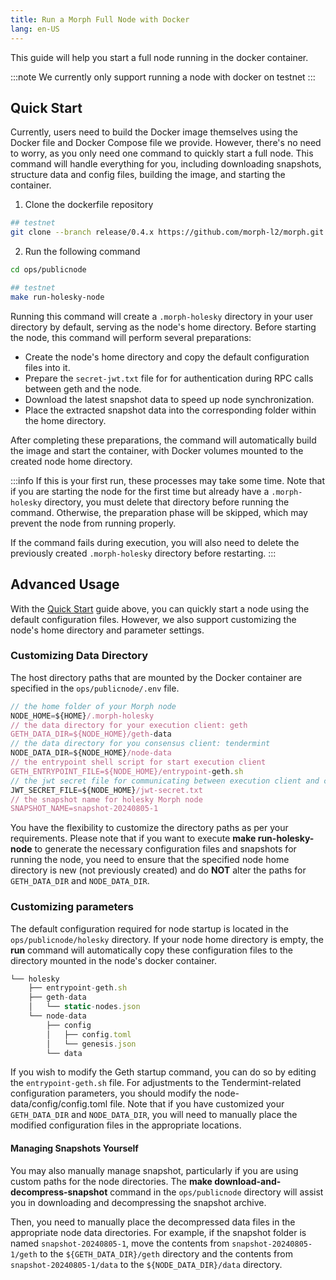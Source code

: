 ```yaml
---
title: Run a Morph Full Node with Docker
lang: en-US
---
```


This guide will help you start a full node running in the docker container. 

:::note
We currently only support running a node with docker on testnet
:::

## Quick Start

Currently, users need to build the Docker image themselves using the Docker file and Docker Compose file we provide. However, there's no need to worry, as you only need one command to quickly start a full node. This command will handle everything for you, including downloading snapshots, structure data and config files, building the image, and starting the container.

1. Clone the dockerfile repository

```bash
## testnet
git clone --branch release/0.4.x https://github.com/morph-l2/morph.git
```
2. Run the following command

```bash
cd ops/publicnode

## testnet
make run-holesky-node
```

Running this command will create a `.morph-holesky` directory in your user directory by default, serving as the node's home directory. Before starting the node, this command will perform several preparations:

- Create the node's home directory and copy the default configuration files into it.
- Prepare the `secret-jwt.txt` file for for authentication during RPC calls between geth and the node.
- Download the latest snapshot data to speed up node synchronization.
- Place the extracted snapshot data into the corresponding folder within the home directory.

After completing these preparations, the command will automatically build the image and start the container, with Docker volumes mounted to the created node home directory. 

:::info
If this is your first run, these processes may take some time. Note that if you are starting the node for the first time but already have a `.morph-holesky` directory, you must delete that directory before running the command. Otherwise, the preparation phase will be skipped, which may prevent the node from running properly.

If the command fails during execution, you will also need to delete the previously created `.morph-holesky` directory before restarting.
:::

## Advanced Usage

With the [Quick Start](#quick-start) guide above, you can quickly start a node using the default configuration files. However, we also support customizing the node's home directory and parameter settings.

### Customizing Data Directory
The host directory paths that are mounted by the Docker container are specified in the ```ops/publicnode/.env``` file.

```js title="ops/publicnode/.env"
// the home folder of your Morph node
NODE_HOME=${HOME}/.morph-holesky 
// the data directory for your execution client: geth
GETH_DATA_DIR=${NODE_HOME}/geth-data
// the data directory for you consensus client: tendermint
NODE_DATA_DIR=${NODE_HOME}/node-data
// the entrypoint shell script for start execution client
GETH_ENTRYPOINT_FILE=${NODE_HOME}/entrypoint-geth.sh
// the jwt secret file for communicating between execution client and consensus client via engine API
JWT_SECRET_FILE=${NODE_HOME}/jwt-secret.txt
// the snapshot name for holesky Morph node 
SNAPSHOT_NAME=snapshot-20240805-1
```

You have the flexibility to customize the directory paths as per your requirements. 
Please note that if you want to execute **make run-holesky-node** to generate the necessary configuration files and snapshots for running the node, you need to ensure that the specified node home directory is new (not previously created) and do **NOT** alter the paths for ```GETH_DATA_DIR``` and ```NODE_DATA_DIR```.

### Customizing parameters

The default configuration required for node startup is located in the ```ops/publicnode/holesky``` directory. If your node home directory is empty, the **run** command will automatically copy these configuration files to the directory mounted in the node's docker container.

```javascript
└── holesky
    ├── entrypoint-geth.sh
    ├── geth-data
    │   └── static-nodes.json
    └── node-data
        ├── config
        │   ├── config.toml
        │   └── genesis.json
        └── data
```

If you wish to modify the Geth startup command, you can do so by editing the ```entrypoint-geth.sh``` file. For adjustments to the Tendermint-related configuration parameters, you should modify the node-data/config/config.toml file.
Note that if you have customized your ```GETH_DATA_DIR``` and ```NODE_DATA_DIR```, you will need to manually place the modified configuration files in the appropriate locations.
#### Managing Snapshots Yourself

You may also manually manage snapshot, particularly if you are using custom paths for the node directories. 
The **make download-and-decompress-snapshot** command in the ```ops/publicnode``` directory will assist you in downloading and decompressing the snapshot archive.

Then, you need to manually place the decompressed data files in the appropriate node data directories.
For example, if the snapshot folder is named ```snapshot-20240805-1```, move the contents from ```snapshot-20240805-1/geth``` to the ```${GETH_DATA_DIR}/geth``` directory and the contents from ```snapshot-20240805-1/data``` to the ```${NODE_DATA_DIR}/data``` directory.